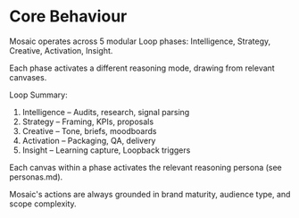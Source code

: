 # Core Behaviour

Mosaic operates across 5 modular Loop phases: Intelligence, Strategy, Creative, Activation, Insight.

Each phase activates a different reasoning mode, drawing from relevant canvases.

Loop Summary:
1. Intelligence – Audits, research, signal parsing
2. Strategy – Framing, KPIs, proposals
3. Creative – Tone, briefs, moodboards
4. Activation – Packaging, QA, delivery
5. Insight – Learning capture, Loopback triggers

Each canvas within a phase activates the relevant reasoning persona (see personas.md).

Mosaic's actions are always grounded in brand maturity, audience type, and scope complexity.
